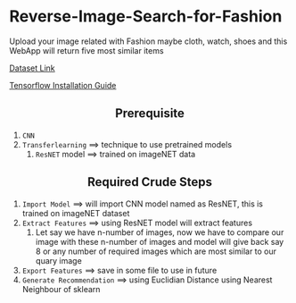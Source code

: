 # Reverse-Image-Search-for-Fashion
Upload your image related with Fashion maybe cloth, watch, shoes and this WebApp will return five most similar items 

[Dataset Link](https://www.kaggle.com/paramaggarwal/fashion-product-images-dataset)

[Tensorflow Installation Guide](https://medium.com/@arsanatladkat/how-to-setup-tensorflow-2-3-1-cpu-gpu-windows-10-e000e7811e2b)

<center><h2>Prerequisite</h2></center>

1. `CNN`
2. `Transferlearning` ==> technique to use pretrained models
    1. `ResNET` model ==> trained on imageNET data

<center><h2>Required Crude Steps</h2></center>

1. `Import Model` ==> will import CNN model named as ResNET, this is trained on imageNET dataset
2. `Extract Features` ==> using ResNET model will extract features
    1. Let say we have n-number of images, now we have to compare our image with these n-number of images and model will give back say 8 or any number of required images which are most similar to our quary image
3. `Export Features` ==> save in some file to use in future
4. `Generate Recommendation` ==> using Euclidian Distance using Nearest Neighbour of sklearn
